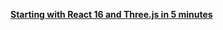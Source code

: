**[Starting with React 16 and Three.js in 5 minutes](https://blog.bitsrc.io/starting-with-react-16-and-three-js-in-5-minutes-3079b8829817)**
